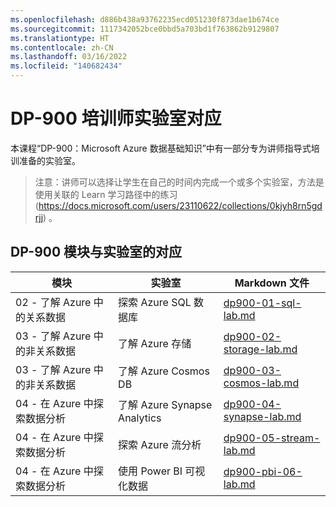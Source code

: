 ```yaml
---
ms.openlocfilehash: d886b438a93762235ecd051230f873dae1b674ce
ms.sourcegitcommit: 1117342052bce0bbd5a703bd1f763862b9129807
ms.translationtype: HT
ms.contentlocale: zh-CN
ms.lasthandoff: 03/16/2022
ms.locfileid: "140682434"
---
```

# <a name="dp-900-trainer-lab-mapping"></a>DP-900 培训师实验室对应

本课程“DP-900：Microsoft Azure 数据基础知识”中有一部分专为讲师指导式培训准备的实验室。 

> 注意：讲师可以选择让学生在自己的时间内完成一个或多个实验室，方法是使用关联的 Learn 学习路径中的练习 (https://docs.microsoft.com/users/23110622/collections/0kjyh8rn5gdrjj) 。 

## <a name="dp-900-module-mapping-to-labs"></a>DP-900 模块与实验室的对应

| 模块 | 实验室 | Markdown 文件 |
| --- | --- | --- |
| 02 - 了解 Azure 中的关系数据 | 探索 Azure SQL 数据库 | [dp900-01-sql-lab.md](https://github.com/MicrosoftLearning/DP-900T00A-Azure-Data-Fundamentals/blob/master/Instructions/Labs/dp900-01-sql-lab.md) |
| 03 - 了解 Azure 中的非关系数据 | 了解 Azure 存储 | [dp900-02-storage-lab.md](https://github.com/MicrosoftLearning/DP-900T00A-Azure-Data-Fundamentals/blob/master/Instructions/Labs/dp900-02-storage-lab.md) |
| 03 - 了解 Azure 中的非关系数据| 了解 Azure Cosmos DB  | [dp900-03-cosmos-lab.md](https://github.com/MicrosoftLearning/DP-900T00A-Azure-Data-Fundamentals/blob/master/Instructions/Labs/dp900-03-cosmos-lab.md) |
| 04 - 在 Azure 中探索数据分析 | 了解 Azure Synapse Analytics | [dp900-04-synapse-lab.md](https://github.com/MicrosoftLearning/DP-900T00A-Azure-Data-Fundamentals/blob/master/Instructions/Labs/dp900-04-synapse-lab.md) |
| 04 - 在 Azure 中探索数据分析 | 探索 Azure 流分析 | [dp900-05-stream-lab.md](https://github.com/MicrosoftLearning/DP-900T00A-Azure-Data-Fundamentals/blob/master/Instructions/Labs/dp900-05-stream-lab.md) |
| 04 - 在 Azure 中探索数据分析 | 使用 Power BI 可视化数据 | [dp900-pbi-06-lab.md](https://github.com/MicrosoftLearning/DP-900T00A-Azure-Data-Fundamentals/blob/master/Instructions/Labs/dp900-pbi-06-lab.md) |
